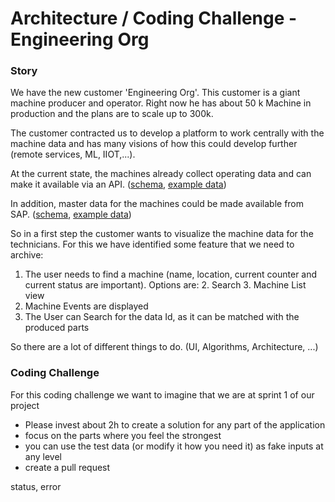 # Architecture / Coding Challenge - Engineering Org

### Story

We have the new customer 'Engineering Org'. This customer is a giant machine producer and operator. Right now he has about 50 k Machine in production and the plans are to scale up to 300k.

The customer contracted us to develop a platform to work centrally with the machine data and has many visions of how this could develop further (remote services, ML, IIOT,...).



At the current state, the machines already collect operating data and can make it available via an API. ([schema](machine-data.schema.json), [example data](machine-data.json))



In addition, master data for the machines could be made available from SAP. ([schema](machine.schema.json), [example data](machine.json))

So in a first step the customer wants to visualize the machine data for the technicians. 
For this we have identified some feature that we need to archive:
1. The user needs to find a machine (name, location, current counter and current status are important). Options are:
   2. Search
   3. Machine List view
2. Machine Events are displayed
3. The User can Search for the data Id, as it can be matched with the produced parts

So there are a lot of different things to do. (UI, Algorithms, Architecture, ...)

### Coding Challenge

For this coding challenge we want to imagine that we are at sprint 1 of our project

* Please invest about 2h to create a solution for any part of the application
* focus on the parts where you feel the strongest
* you can use the test data (or modify it how you need it) as fake inputs at any level
* create a pull request



status, error